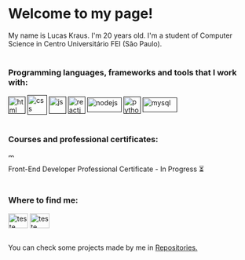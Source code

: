 <h1 align="left">Welcome to my page!</h1>

My name is Lucas Kraus. I'm 20 years old. I'm a student of Computer Science in Centro Universitário FEI (São Paulo).<br>
<br>

<h3 align="left">Programming languages, frameworks and tools that I work with:</h3>

<a href="" target="blank"><img align="center" src="https://www.vectorlogo.zone/logos/w3_html5/w3_html5-icon.svg" alt="html" height="35" width="35" /></a> <a href="" target="blank"><img align="center" src="https://www.vectorlogo.zone/logos/w3_css/w3_css-official.svg" alt="css" height="40" width="40" /></a> <a href="" target="blank"><img align="center" src="https://www.vectorlogo.zone/logos/javascript/javascript-icon.svg" alt="js" height="35" width="35" /></a> <a href="" target="blank"><img align="center" src="https://www.vectorlogo.zone/logos/reactjs/reactjs-icon.svg" alt="reactjs" height="35" width="35" /></a> <a href="" target="blank"><img align="center" src="https://www.vectorlogo.zone/logos/nodejs/nodejs-horizontal.svg" alt="nodejs" height="30" width="70" /></a> <a href="" target="blank"><img align="center" src="https://www.vectorlogo.zone/logos/python/python-icon.svg" alt="python" height="35" width="35" /></a> <a href="" target="blank"><img align="center" src="https://www.vectorlogo.zone/logos/mysql/mysql-ar21.svg" alt="mysql" height="30" width="70" /></a>
<br>
<br>

<h3 align="left">Courses and professional certificates:</h3>

<a href="" target="blank"><img align="center" src="![image](https://user-images.githubusercontent.com/72233741/202024761-13ac67ff-100f-4322-9a8e-dc14f4ade1bf.png)
" alt="meta" height="10" width="15"/></a> 

Front-End Developer Professional Certificate - In Progress ⏳
<br>
<br>

<h3 align="left">Where to find me:</h3>

<a href="https://www.linkedin.com/in/lucas-kraus-monteiro-alves-00200b252/" target="blank"><img align="center" src="https://www.vectorlogo.zone/logos/linkedin/linkedin-icon.svg" alt="teste" height="30" width="40" /></a> <a href=mailto:lucas-kraus@hotmail.com target="blank"><img align="center" src="![image](https://user-images.githubusercontent.com/72233741/202026521-0270ccdb-1bd0-40d4-81ff-cb7ef42a67b6.png)
" alt="teste" height="30" width="40" /></a>
<br> 
<br>

You can check some projects made by me in <a href="https://github.com/lucaskraus?tab=repositories">Repositories.</a>

